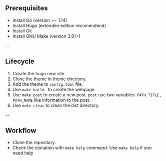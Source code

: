 ## Prerequisites
* Install Go (version >= 1.14)
* Install Hugo (extenden edition recomendend)
* Install Git
* Install GNU Make (version 3.81+)

--

## Lifecycle
1. Create the hugo new site.
2. Clone the theme in theme directory.
3. Add the theme to `config.toml` file.
4. Use `make build ` to create the webpage.
5. Use `make post` to create a new post. `post` use two variables: `PATH_TITLE, PATH_NAME` like information to the post.
5. Use `make clean` to clean the dist directory.

--

## Workflow
* Clone the repository.
* Check the clonation with `make help` command.
Use `make help` if you need help
